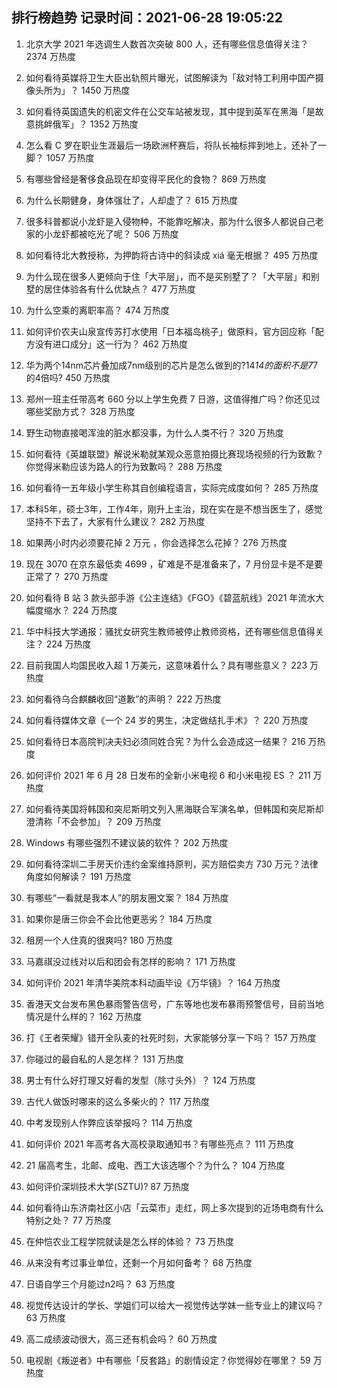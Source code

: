 
## 排行榜趋势 记录时间：2021-06-28 19:05:22
  
  1. 北京大学 2021 年选调生人数首次突破 800 人，还有哪些信息值得关注？ 2374 万热度
    
  2. 如何看待英媒将卫生大臣出轨照片曝光，试图解读为「敌对特工利用中国产摄像头所为」？ 1450 万热度
    
  3. 如何看待英国遗失的机密文件在公交车站被发现，其中提到英军在黑海「是故意挑衅俄军」？ 1352 万热度
    
  4. 怎么看 C 罗在职业生涯最后一场欧洲杯赛后，将队长袖标摔到地上，还补了一脚？ 1057 万热度
    
  5. 有哪些曾经是奢侈食品现在却变得平民化的食物？ 869 万热度
    
  6. 为什么长期健身，身体强壮了，人却虚了？ 615 万热度
    
  7. 很多科普都说小龙虾是入侵物种，不能靠吃解决，那为什么很多人都说自己老家的小龙虾都被吃光了呢？ 506 万热度
    
  8. 如何看待北大教授称，为押韵将古诗中的斜读成 xiá 毫无根据？ 495 万热度
    
  9. 为什么现在很多人更倾向于住「大平层」，而不是买别墅了？「大平层」和别墅的居住体验各有什么优缺点？ 477 万热度
    
  10. 为什么空乘的离职率高？ 474 万热度
    
  11. 如何评价农夫山泉宣传苏打水使用「日本福岛桃子」做原料，官方回应称「配方没有进口成分」这一行为？ 462 万热度
    
  12. 华为两个14nm芯片叠加成7nm级别的芯片是怎么做到的?14*14的面积不是7*7的4倍吗? 450 万热度
    
  13. 郑州一班主任带高考 660 分以上学生免费 7 日游，这值得推广吗？你还见过哪些奖励方式？ 328 万热度
    
  14. 野生动物直接喝浑浊的脏水都没事，为什么人类不行？ 320 万热度
    
  15. 如何看待《英雄联盟》解说米勒就某观众恶意拍摄比赛现场视频的行为致歉？你觉得米勒应该为路人的行为致歉吗？ 288 万热度
    
  16. 如何看待一五年级小学生称其自创编程语言，实际完成度如何？ 285 万热度
    
  17. 本科5年，硕士3年，工作4年，刚升上主治，现在实在是不想当医生了，感觉坚持不下去了，大家有什么建议？ 282 万热度
    
  18. 如果两小时内必须要花掉 2 万元 ，你会选择怎么花掉？ 276 万热度
    
  19. 现在 3070 在京东最低卖 4699 ，矿难是不是准备来了，7 月份显卡是不是要正常了？ 270 万热度
    
  20. 如何看待 B 站 3 款头部手游《公主连结》《FGO》《碧蓝航线》2021 年流水大幅度缩水？ 224 万热度
    
  21. 华中科技大学通报：骚扰女研究生教师被停止教师资格，还有哪些信息值得关注？ 224 万热度
    
  22. 目前我国人均国民收入超 1 万美元，这意味着什么？具有哪些意义？ 223 万热度
    
  23. 如何看待乌合麒麟收回“道歉”的声明？ 222 万热度
    
  24. 如何看待媒体文章《一个 24 岁的男生，决定做结扎手术》？ 220 万热度
    
  25. 如何看待日本高院判决夫妇必须同姓合宪？为什么会造成这一结果？ 216 万热度
    
  26. 如何评价 2021 年 6 月 28 日发布的全新小米电视 6 和小米电视 ES ？ 211 万热度
    
  27. 如何看待美国将韩国和突尼斯明文列入黑海联合军演名单，但韩国和突尼斯却澄清称「不会参加」？ 209 万热度
    
  28. Windows 有哪些强烈不建议装的软件？ 202 万热度
    
  29. 如何看待深圳二手房天价违约金案维持原判，买方赔偿卖方 730 万元？法律角度如何解读？ 191 万热度
    
  30. 有哪些“一看就是我本人”的朋友圈文案？ 184 万热度
    
  31. 如果你是唐三你会不会比他更恶劣？ 184 万热度
    
  32. 租房一个人住真的很爽吗? 180 万热度
    
  33. 马嘉祺没过线对以后和团会有怎样的影响？ 171 万热度
    
  34. 如何评价 2021 年清华美院本科动画毕设《万华镜》？ 164 万热度
    
  35. 香港天文台发布黑色暴雨警告信号，广东等地也发布暴雨预警信号，目前当地情况是什么样的？ 162 万热度
    
  36. 打《王者荣耀》错开全队麦的社死时刻，大家能够分享一下吗？ 157 万热度
    
  37. 你碰过的最自私的人是怎样？ 131 万热度
    
  38. 男士有什么好打理又好看的发型（除寸头外）？ 124 万热度
    
  39. 古代人做饭时哪来的这么多柴火的？ 117 万热度
    
  40. 中考发现别人作弊应该举报吗？ 114 万热度
    
  41. 如何评价 2021 年高考各大高校录取通知书？有哪些亮点？ 111 万热度
    
  42. 21 届高考生，北邮、成电、西工大该选哪个？为什么？ 104 万热度
    
  43. 如何评价深圳技术大学(SZTU)? 87 万热度
    
  44. 如何看待山东济南社区小店「云菜市」走红，网上多次提到的近场电商有什么特别之处？ 77 万热度
    
  45. 在仲恺农业工程学院就读是怎么样的体验？ 73 万热度
    
  46. 从来没有考过事业单位，还剩一个月如何备考？ 68 万热度
    
  47. 日语自学三个月能过n2吗？ 63 万热度
    
  48. 视觉传达设计的学长、学姐们可以给大一视觉传达学妹一些专业上的建议吗？ 63 万热度
    
  49. 高二成绩波动很大，高三还有机会吗？ 60 万热度
    
  50. 电视剧《叛逆者》中有哪些「反套路」的剧情设定？你觉得妙在哪里？ 59 万热度
    